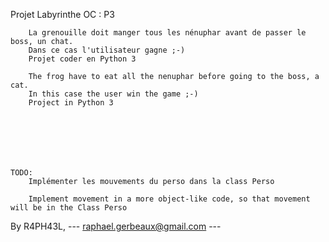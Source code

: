 

Projet Labyrinthe OC : P3

		La grenouille doit manger tous les nénuphar avant de passer le boss, un chat.
		Dans ce cas l'utilisateur gagne ;-)
		Projet coder en Python 3
		
		The frog have to eat all the nenuphar before going to the boss, a cat.
		In this case the user win the game ;-)
		Project in Python 3
		
	





	TODO: 
		Implémenter les mouvements du perso dans la class Perso
		
		Implement movement in a more object-like code, so that movement will be in the Class Perso





By R4PH43L,	 ---	raphael.gerbeaux@gmail.com	---
